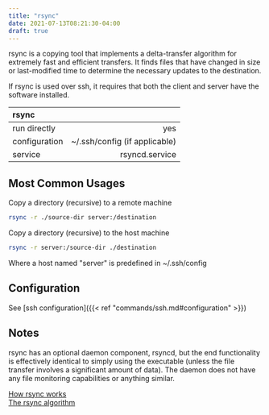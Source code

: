 ```yaml
---
title: "rsync"
date: 2021-07-13T08:21:30-04:00
draft: true
---
```


rsync is a copying tool that implements a delta-transfer algorithm for
extremely fast and efficient transfers. It finds files that have changed
in size or last-modified time to determine the necessary updates to
the destination.

If rsync is used over ssh, it requires that both the client and server have
the software installed.

<center>

| rsync | |
:--------------------|---------------:
| run directly         |          yes    |
| configuration   | ~/.ssh/config (if applicable) |
| service              | rsyncd.service  |

</center>

## Most Common Usages

Copy a directory (recursive) to a remote machine

```sh
rsync -r ./source-dir server:/destination
```

Copy a directory (recursive) to the host machine

```sh
rsync -r server:/source-dir ./destination
```

Where a host named "server" is predefined in ~/.ssh/config

## Configuration

See [ssh configuration]({{< ref "commands/ssh.md#configuration" >}})

## Notes

rsync has an optional daemon component, rsyncd, but the end functionality
is effectively identical to simply using the executable (unless the file transfer
involves a significant amount of data). The daemon does not have any file monitoring
capabilities or anything similar.

[How rsync works](https://rsync.samba.org/how-rsync-works.html)
<br>
[The rsync algorithm](https://rsync.samba.org/tech_report/tech_report.html)


